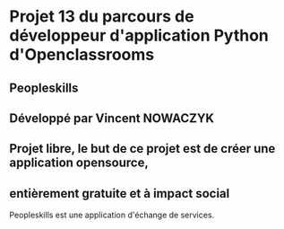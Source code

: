 # Projet 13 du parcours de développeur d'application Python d'Openclassrooms
## Peopleskills

## Développé par Vincent NOWACZYK

## Projet libre, le but de ce projet est de créer une application opensource,
## entièrement gratuite et à impact social

Peopleskills est une application d'échange de services.

